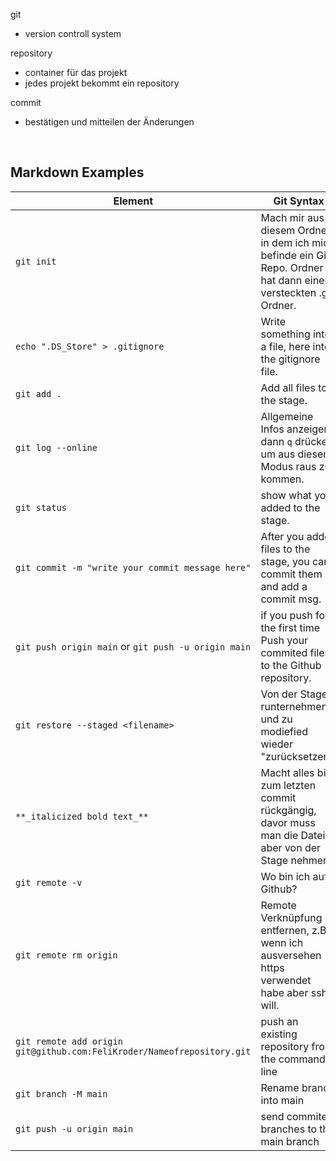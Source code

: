 git

- version controll system

repository

- container für das projekt
- jedes projekt bekommt ein repository

commit

- bestätigen und mitteilen der Änderungen

<br>

## Markdown Examples

| Element                                             | Git Syntax                                                                                                      |
| --------------------------------------------------- | --------------------------------------------------------------------------------------------------------------- |
| `git init`                                          | Mach mir aus diesem Ordner in dem ich mich befinde ein Git Repo. Ordner hat dann einen versteckten .git Ordner. |
| `echo ".DS_Store" > .gitignore`                     | Write something into a file, here into the gitignore file.                                                      |
| `git add .`                                         | Add all files to the stage.                                                                                     |
| `git log --online`                                  | Allgemeine Infos anzeigen, dann `q` drücken um aus diesem Modus raus zu kommen.                                 |
| `git status`                                        | show what you added to the stage.                                                                               |
| `git commit -m "write your commit message here"`    | After you added files to the stage, you can commit them and add a commit msg.                                   |
| `git push origin main` or `git push -u origin main` | if you push for the first time Push your commited files to the Github repository.                               |
| `git restore --staged <filename>`                   | Von der Stage runternehmen und zu modiefied wieder "zurücksetzen".                                              |
| `**_italicized bold text_**`                        | Macht alles bis zum letzten commit rückgängig, davor muss man die Datei aber von der Stage nehmen.              |
| `git remote -v`                                     | Wo bin ich auf Github?                                                                                          |
| `git remote rm origin`                              | Remote Verknüpfung entfernen, z.B. wenn ich ausversehen https verwendet habe aber ssh will.                     |
| `git remote add origin git@github.com:FeliKroder/Nameofrepository.git`                                     | push an existing repository from the command line                                                                                          |
| `git branch -M main`                              | Rename branch into main                     |
| `git push -u origin main`                              | send commited branches to the main branch                     |


<br>

<!-- add further git syntax:
git switch -c Nameofnewbranch

    git push -u origin feature/newname

    :bq  -->
